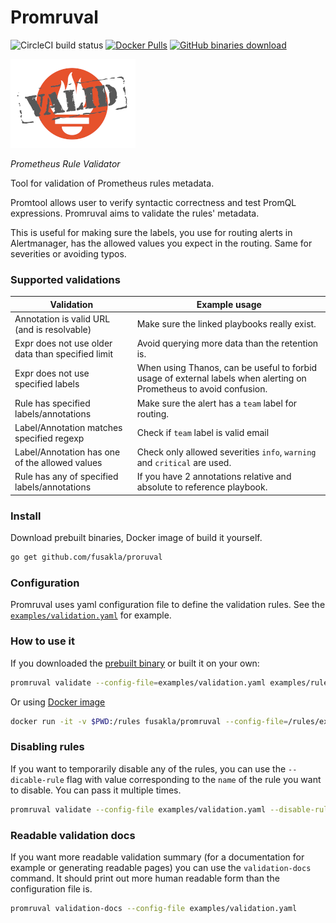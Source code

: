 # Promruval
![CircleCI build status](https://img.shields.io/circleci/build/github/FUSAKLA/promruval/master)
[![Docker Pulls](https://img.shields.io/docker/pulls/fusakla/promruval)](https://hub.docker.com/r/fusakla/promruval)
[![GitHub binaries download](https://img.shields.io/github/downloads/fusakla/promruval/total?label=Prebuilt%20binaries%20downloads)](https://github.com/FUSAKLA/promruval/releases/latest)

![](./promruval.png)

_Prometheus Rule Validator_


Tool for validation of Prometheus rules metadata.

Promtool allows user to verify syntactic correctness and test PromQL expressions.
Promruval aims to validate the rules' metadata.

This is useful for making sure the labels, you use for routing alerts in Alertmanager,
has the allowed values you expect in the routing. 
Same for severities or avoiding typos.

### Supported validations

| Validation | Example usage |
|------------|---------------|
| Annotation is valid URL (and is resolvable) | Make sure the linked playbooks really exist. |
| Expr does not use older data than specified limit | Avoid querying more data than the retention is.|
| Expr does not use specified labels | When using Thanos, can be useful to forbid usage of external labels when alerting on Prometheus to avoid confusion. |
| Rule has specified labels/annotations | Make sure the alert has a `team` label for routing. |
| Label/Annotation matches specified regexp | Check if `team` label is valid email |
| Label/Annotation has one of the allowed values | Check only allowed severities `info`, `warning` and `critical` are used. |
| Rule has any of specified labels/annotations | If you have 2 annotations relative and absolute to reference playbook. |
 
 
### Install
Download prebuilt binaries, Docker image of build it yourself.
 ```bash
go get github.com/fusakla/proruval 
```

### Configuration
Promruval uses yaml configuration file to define the validation rules.
See the [`examples/validation.yaml`](examples/validation.yaml) for example.

### How to use it
If you downloaded the [prebuilt binary](https://github.com/FUSAKLA/promruval/releases/latest) or built it on your own:
```bash
promruval validate --config-file=examples/validation.yaml examples/rules.yaml
```

Or using [Docker image](https://hub.docker.com/r/fusakla/promruval)
```bash
docker run -it -v $PWD:/rules fusakla/promruval --config-file=/rules/examples/validation.yaml /rules/examples/rules.yaml
```

### Disabling rules
If you want to temporarily disable any of the rules, you can use the `--dicable-rule` flag
with value corresponding to the `name` of the rule you want to disable. You can pass it multiple times.
```bash
promruval validate --config-file examples/validation.yaml --disable-rule check-team-label examples/rules.yaml
```
 
### Readable validation docs
If you want more readable validation summary (for a documentation for example or generating readable pages)
you can use the `validation-docs` command. It should print out more human readable form than the configuration file is.
```bash
promruval validation-docs --config-file examples/validation.yaml
```
